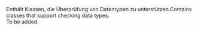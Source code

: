 <Namespace Name="Microsoft.Azure.Documents.SystemFunctions">
  <Docs>
    <summary><span data-ttu-id="46a73-101">Enthält Klassen, die Überprüfung von Datentypen zu unterstützen.</span><span class="sxs-lookup"><span data-stu-id="46a73-101">Contains classes that support checking data types.</span></span></summary> 
    <remarks>To be added.</remarks>
  </Docs>
</Namespace>

